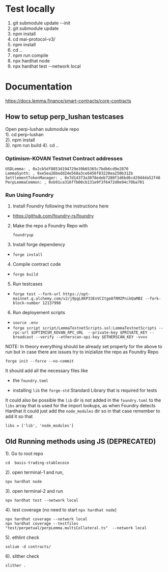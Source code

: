 # Test locally
1. git submodule update --init
2. git submodule update
3. npm install
4. cd mai-protocol-v3/
5. npm install
6. cd ..
7. npm run compile
7. npx hardhat node
8. npx hardhat test --network local

# Documentation
https://docs.lemma.finance/smart-contracts/core-contracts

## How to setup perp_lushan testcases

Open perp-lushan submodule repo  
1). cd perp-lushan  
2). npm install  
3). npm run build
4). cd .. 

### Optimism-KOVAN Testnet Contract addresses

```
USDLemma: , 0x2cb5df8853d194729e39b65365c7bdb6cd9e2870
LemmaSynth: , 0xe5ea26bedd24e568a3ce6456f83220ea250b312b
SettlementTokenManager: , 0x7d14373a3078e4eb7280f1d6bd6cd29d4da52f48
PerpLemmaCommon: , 0xb91ca316ffb00cb131e9f3f6472d0e94c70ba701
```

### Run Using Foundry

1. Install Foundry following the instructions here 

-   https://github.com/foundry-rs/foundry


2. Make the repo a Foundry Repo with 

    ```foundryup```


3. Install forge dependency
-   ```forge install  ```

4. Compile contract code
-   ```forge build ``` 

5. Run testcases  
-   ```forge test --fork-url https://opt-mainnet.g.alchemy.com/v2/j9pgL8KP33EnVCItge8fRMZPnikQaMBI --fork-block-number 12137998 ``` 

6. Run deployement scripts
- ```source .env```
-   ```forge script script/LemmaTestnetScripts.sol:LemmaTestnetScripts --rpc-url $OPTIMISM_KOVAN_RPC_URL  --private-key $PRIVATE_KEY --broadcast --verify --etherscan-api-key $ETHERSCAN_KEY -vvvv```


NOTE: In theory everything should be already set properly for the above to run but in case there are issues try to inizialize the repo as Foundry Repo 

```
forge init --force --no-commit
```

It should add all the necessary files like 

- the `foundry.toml`

- installing `lib` the `forge-std` Standard Library that is required for tests 

It could also be possible the `lib` dir is not added in the `foundry.toml` to the `libs` array that is used for the import lookups, as when Foundry detects Hardhat it could just add the `node_modules` dir so in that case remember to add it so that 

```
libs = ['lib', 'node_modules']
```


## Old Running methods using JS (DEPRECATED)

1). Go to root repo
    
    cd  basis-trading-stablecoin

2). open terminal-1 and run,
        
    npx hardhat node

3). open terminal-2 and run
    
    npx hardhat test --network local

4). test coverage (no need to start `npx hardhat node`)

    npx hardhat coverage --network local
    npx hardhat coverage --testfiles "test/perpetual/perpLemma.multiCollateral.ts"  --network local

5). ethlint check

    solium -d contracts/

6). slither check

    slither .









